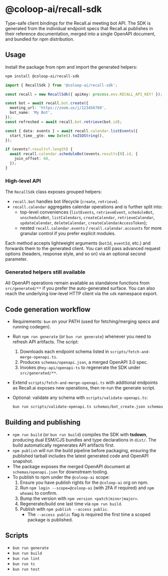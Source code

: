 # @coloop-ai/recall-sdk

Type-safe client bindings for the Recall.ai meeting bot API. The SDK is generated from the individual endpoint specs that Recall.ai publishes in their reference documentation, merged into a single OpenAPI document, and bundled for npm distribution.

## Usage

Install the package from npm and import the generated helpers:

```bash
npm install @coloop-ai/recall-sdk
```

```ts
import { RecallSdk } from '@coloop-ai/recall-sdk';

const recall = new RecallSdk({ apiKey: process.env.RECALL_API_KEY! });

const bot = await recall.bot.create({
  meeting_url: 'https://zoom.us/j/123456789',
  bot_name: 'My Bot',
});
const refreshed = await recall.bot.retrieve(bot.id);

const { data: events } = await recall.calendar.listEvents({
  start_time__gte: new Date().toISOString(),
});

if (events?.results?.length) {
  await recall.calendar.scheduleBot(events.results[0].id, {
    join_offset: 60,
  });
}
```

### High-level API

The `RecallSdk` class exposes grouped helpers:

- `recall.bot` handles bot lifecycle (`create`, `retrieve`).
- `recall.calendar` aggregates calendar operations and is further split into:
  - top-level conveniences (`listEvents`, `retrieveEvent`, `scheduleBot`, `unscheduleBot`, `listCalendars`, `createCalendar`, `retrieveCalendar`, `updateCalendar`, `deleteCalendar`, `createCalendarAccessToken`);
  - nested `recall.calendar.events` / `recall.calendar.accounts` for more granular control if you prefer explicit modules.

Each method accepts lightweight arguments (`botId`, `eventId`, etc.) and forwards them to the generated client. You can still pass advanced request options (headers, response style, and so on) via an optional second parameter.

### Generated helpers still available

All OpenAPI operations remain available as standalone functions from `src/generated/**` if you prefer the auto-generated surface. You can also reach the underlying low-level HTTP client via the `sdk` namespace export.

## Code generation workflow

- Requirements: `bun` on your PATH (used for fetching/merging specs and running codegen).
- Run `npm run generate` (or `bun run generate`) whenever you need to refresh API artifacts. The script:
  1. Downloads each endpoint schema listed in `scripts/fetch-and-merge-openapi.ts`.
  2. Produces `schemas/openapi.json`, a merged OpenAPI 3.0 spec.
  3. Invokes `@hey-api/openapi-ts` to regenerate the SDK under `src/generated/**`.
- Extend `scripts/fetch-and-merge-openapi.ts` with additional endpoints as Recall.ai exposes new operations, then re-run the generate script.
- Optional: validate any schema with `scripts/validate-openapi.ts`:

  ```bash
  bun run scripts/validate-openapi.ts schemas/bot_create.json schemas/openapi.json
  ```

## Building and publishing

- `npm run build` (or `bun run build`) compiles the SDK with **tsdown**, producing dual ESM/CJS bundles and type declarations in `dist/`. The build automatically regenerates API artifacts first.
- `npm publish` will run the build pipeline before packaging, ensuring the published tarball includes the latest generated code and OpenAPI snapshot.
- The package exposes the merged OpenAPI document at `schemas/openapi.json` for downstream tooling.
- To publish to npm under the `@coloop-ai` scope:
  1. Ensure you have publish rights for the `@coloop-ai` org on npm.
  2. Run `npm login --scope=@coloop-ai` (with 2FA if required) and `npm whoami` to confirm.
  3. Bump the version with `npm version <patch|minor|major>`.
  4. Regenerate/build one last time via `npm run build`.
  5. Publish with `npm publish --access public`.
     - The `--access public` flag is required the first time a scoped package is published.

## Scripts

- `bun run generate`
- `bun run build`
- `bun run lint`
- `bun run tc`
- `bun run test`
